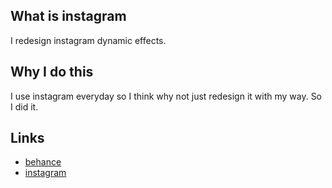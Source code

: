 ## What is instagram

I redesign instagram dynamic effects.  


## Why I do this

I use instagram everyday so I think why not just redesign it with my way. So I did it.


## Links
* [behance](https://www.behance.net/gallery/57473159/motion-design-of-instagram "behance")
* [instagram](https://www.instagram.com/franklin__hung/ "instagram")
